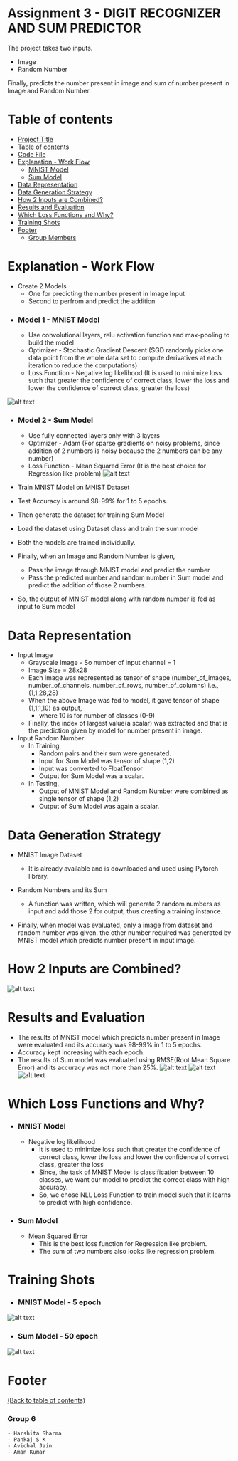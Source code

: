 # Assignment 3 - DIGIT RECOGNIZER AND SUM PREDICTOR

The project takes two inputs.
- Image
- Random Number

Finally, predicts the number present in image and sum of number present in Image and Random Number.

# Table of contents

- [Project Title](https://github.com/amanjain487/tsai-eva6/blob/main/Assignments/3/README.md#assignment-3---digit-recognizer-and-sum-predictor)
- [Table of contents](https://github.com/amanjain487/tsai-eva6/blob/main/Assignments/3/README.md#table-of-contents)
- [Code File](https://github.com/amanjain487/tsai-eva6/blob/main/Assignments/3/Digit_Recognizer_and_Sum_Predictor.ipynb)
- [Explanation - Work Flow](https://github.com/amanjain487/tsai-eva6/blob/main/Assignments/3/README.md#explanation---work-flow)
    - [MNIST Model](https://github.com/amanjain487/tsai-eva6/blob/main/Assignments/3/README.md#model-1---mnist-model)
    - [Sum Model](https://github.com/amanjain487/tsai-eva6/blob/main/Assignments/3/README.md#model-2---sum-model)
- [Data Representation](https://github.com/amanjain487/tsai-eva6/blob/main/Assignments/3/README.md#data-representation)
- [Data Generation Strategy](https://github.com/amanjain487/tsai-eva6/blob/main/Assignments/3/README.md#data-generation-strategy)
- [How 2 Inputs are Combined?](https://github.com/amanjain487/tsai-eva6/blob/main/Assignments/3/README.md#how-2-inputs-are-combined)
- [Results and Evaluation](https://github.com/amanjain487/tsai-eva6/blob/main/Assignments/3/README.md#results-and-evaluation)
- [Which Loss Functions and Why?](https://github.com/amanjain487/tsai-eva6/blob/main/Assignments/3/README.md#which-loss-functions-and-why)
- [Training Shots](https://github.com/amanjain487/tsai-eva6/blob/main/Assignments/3/README.md#training-shots)
- [Footer](https://github.com/amanjain487/tsai-eva6/blob/main/Assignments/3/README.md#footer)
    - [Group Members](https://github.com/amanjain487/tsai-eva6/blob/main/Assignments/3/README.md#group-6)

# Explanation - Work Flow

- Create 2 Models
    - One for predicting the number present in Image Input
    - Second to perfrom and predict the addition
- ### Model 1 - MNIST Model
  - Use convolutional layers, relu activation function and max-pooling to build the model
  - Optimizer - Stochastic Gradient Descent (SGD randomly picks one data point from the whole data set to compute derivatives at each iteration to reduce the computations)
  - Loss Function - Negative log likelihood (It is used to minimize loss such that greater the confidence of correct class, lower the loss and lower the confidence of correct class, greater the loss)

![alt text](https://cdn.mathpix.com/snip/images/CpoT9c4tcXZYd_xIaByGDUSpFpK-RfyC8F24g6LH7rA.original.fullsize.png)

- ### Model 2 - Sum Model
  - Use fully connected layers only with 3 layers
  - Optimizer - Adam (For sparse gradients on noisy problems, since addition of 2 numbers is noisy because the 2 numbers can be any number)
  - Loss Function - Mean Squared Error (It is the best choice for Regression like problem)
![alt text](https://cdn.mathpix.com/snip/images/SFlkTFbriAthdkFeAxfMhZ-Xh1hdmV77E4cdFTRGWpI.original.fullsize.png)

- Train MNIST Model on MNIST Dataset
- Test Accuracy is around 98-99% for 1 to 5 epochs.
- Then generate the dataset for training Sum Model
- Load the dataset using Dataset class and train the sum model
- Both the models are trained individually.
- Finally, when an Image and Random Number is given,
  - Pass the image through MNIST model and predict the number
  - Pass the predicted number and random number in Sum model and predict the addition of those 2 numbers.
- So, the output of MNIST model along with random number is fed as input to Sum model

# Data Representation
- Input Image
    - Grayscale Image - So number of input channel = 1
    - Image Size = 28x28
    - Each image was represented as tensor of shape (number_of_images, number_of_channels, number_of_rows, number_of_columns) i.e., (1,1,28,28)
    - When the above Image was fed to model, it gave tensor of shape (1,1,1,10) as output,
        - where 10 is for number of classes (0-9)
    - Finally, the index of largest value(a scalar) was extracted and that is the prediction given by model for number present in image.
- Input Random Number
    - In Training,
        - Random pairs and their sum were generated.
        - Input for Sum Model was tensor of shape (1,2)
        - Input was converted to FloatTensor
        - Output for Sum Model was a scalar.
    - In Testing,
        - Output of MNIST Model and Random Number were combined as single tensor of shape (1,2)
        - Output of Sum Model was again a scalar.
        
# Data Generation Strategy

- MNIST Image Dataset
    - It is already available and is downloaded and used using Pytorch library.

- Random Numbers and its Sum
    - A function was written, which will generate 2 random numbers as input and add those 2 for output, thus creating a training instance.
 
- Finally, when model was evaluated, only a image from dataset and random number was given, the other number required was generated by MNIST model which predicts number present in input image.

# How 2 Inputs are Combined?

![alt text](https://cdn.mathpix.com/snip/images/5lXcVYKAa-DVmmVWRArtvDpRsgmhi1bvrE_IoOx3O54.original.fullsize.png)

# Results and Evaluation

- The results of MNIST model which predicts number present in Image were evaluated and its accuracy was 98-99% in 1 to 5 epochs.
- Accuracy kept increasing with each epoch.
- The results of Sum model was evaluated using RMSE(Root Mean Square Error) and its accuracy was not more than 25%.
![alt text](https://cdn.mathpix.com/snip/images/YNAiTD4c-62SRLgZs7BmcilFjuXAB-AGBel8o50o4Pg.original.fullsize.png)
![alt text](https://cdn.mathpix.com/snip/images/HtoW5hGL_qhqgmb0MFps1Q6IvRg_SY48d6IkkaTBoQo.original.fullsize.png)
![alt text](https://cdn.mathpix.com/snip/images/gUj3ooDnAn2XqvCG1309bQIZ0OixTIaFrqzAksU0ptA.original.fullsize.png)

# Which Loss Functions and Why?
- ### MNIST Model
    - Negative log likelihood
        - It is used to minimize loss such that greater the confidence of correct class, lower the loss and lower the confidence of correct class, greater the loss
        - Since, the task of MNIST Model is classification between 10 classes, we want our model to predict the correct class with high accuracy.
        - So, we chose NLL Loss Function to train model such that it learns to predict with high confidence.
- ### Sum Model
    - Mean Squared Error
        - This is the best loss function for Regression like problem.
        - The sum of two numbers also looks like regression problem.

# Training Shots
- ### MNIST Model - 5 epoch
![alt text](https://cdn.mathpix.com/snip/images/N8XIEjUlauvfIspl21NTYkWxAMG3Eh9Dj8W2foU1Lew.original.fullsize.png)
- ### Sum Model - 50 epoch
![alt text](https://cdn.mathpix.com/snip/images/7FezQk6CKv8YQLDr36EWqbvH7dx-veBIR0SD4DN2Ypg.original.fullsize.png)

# Footer
[(Back to table of contents)](https://github.com/amanjain487/tsai-eva6/blob/main/Assignments/3/README.md#table-of-contents)

### Group 6
    - Harshita Sharma
    - Pankaj S K
    - Avichal Jain
    - Aman Kumar
